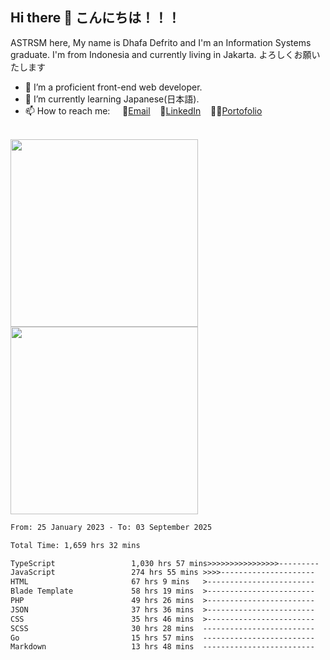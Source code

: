 ## Hi there 👋 こんにちは！！！
ASTRSM here, My name is Dhafa Defrito and I'm an Information Systems graduate. I'm from Indonesia and currently living in Jakarta. よろしくお願いたします

- 🔭 I’m a proficient front-end web developer.
- 🌱 I’m currently learning Japanese(日本語).
- 📫 How to reach me: &nbsp;&nbsp;&nbsp;&nbsp;📧[Email](ddefrito@gmail.com)&nbsp;&nbsp;&nbsp;&nbsp;💼[LinkedIn](https://www.linkedin.com/in/dhafad)&nbsp;&nbsp;&nbsp;&nbsp;👨‍🎨[Portofolio](https://ddefrito.vercel.app/)

<br>

<div align="left">
  <img src="https://media1.tenor.com/m/F96DSPtSiSgAAAAd/isekaijoucho-kamitsubaki.gif" height="300" />
	<a href="https://last.fm/user/nerumaeni"><img src="https://lastfm-recently-played.vercel.app/api?user=nerumaeni&count=5" height="300" /></a>
</div=

<!--START_SECTION:waka-->

```txt
From: 25 January 2023 - To: 03 September 2025

Total Time: 1,659 hrs 32 mins

TypeScript                 1,030 hrs 57 mins>>>>>>>>>>>>>>>>---------   62.12 %
JavaScript                 274 hrs 55 mins >>>>---------------------   16.57 %
HTML                       67 hrs 9 mins   >------------------------   04.05 %
Blade Template             58 hrs 19 mins  >------------------------   03.51 %
PHP                        49 hrs 26 mins  >------------------------   02.98 %
JSON                       37 hrs 36 mins  >------------------------   02.27 %
CSS                        35 hrs 46 mins  >------------------------   02.16 %
SCSS                       30 hrs 28 mins  -------------------------   01.84 %
Go                         15 hrs 57 mins  -------------------------   00.96 %
Markdown                   13 hrs 48 mins  -------------------------   00.83 %
```

<!--END_SECTION:waka-->

